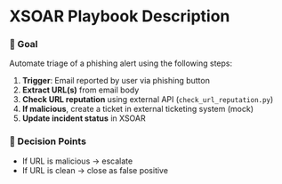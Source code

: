 # XSOAR Playbook Description

### 🎯 Goal
Automate triage of a phishing alert using the following steps:

1. **Trigger**: Email reported by user via phishing button
2. **Extract URL(s)** from email body
3. **Check URL reputation** using external API (`check_url_reputation.py`)
4. **If malicious**, create a ticket in external ticketing system (mock)
5. **Update incident status** in XSOAR

### 🔄 Decision Points
- If URL is malicious → escalate
- If URL is clean → close as false positive
